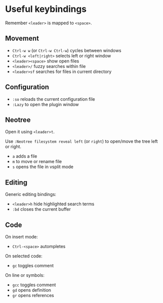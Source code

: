 # Useful keybindings

Remember `<leader>` is mapped to `<space>`.

## Movement

* `Ctrl-w w` (or `Ctrl-w Ctrl-w`) cycles between windows
* `Ctrl-w <left|right>` selects left or right window
* `<leader><space>` show open files
* `<leader>/` fuzzy searches within file
* `<leader>sf` searches for files in current directory

## Configuration

* `:so` reloads the current configuration file
* `:Lazy` to open the plugin window

## Neotree

Open it using `<leader>t`.

Use `:Neotree filesystem reveal left` (or `right`) to open/move the tree left or right.

* `a` adds a file
* `m` to move or rename file
* `s` opens the file in vsplit mode

## Editing

Generic editing bindings:
* `<leader>h` hide highlighted search terms
* `:bd` closes the current buffer

## Code

On insert mode:
* `Ctrl-<space>` autompletes

On selected code:

* `gc` toggles comment

On line or symbols:

* `gcc` toggles comment
* `gd` opens definition
* `gr` opens references

